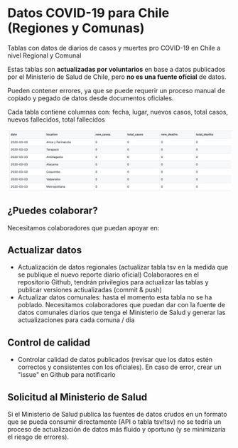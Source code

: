 # Datos COVID-19 para Chile (Regiones y Comunas)

Tablas con datos de diarios de casos y muertes pro COVID-19 en Chile a nivel Regional y Comunal

Estas tablas son **actualizadas por voluntarios** en base a datos publicados por el Ministerio de Salud de Chile, pero **no es una fuente oficial** de datos.

Pueden contener errores, ya que se puede requerir un proceso manual de copiado y pegado de datos desde documentos oficiales.

Cada tabla contiene columnas con: fecha, lugar, nuevos casos, total casos, nuevos fallecidos, total fallecidos

![Table template](https://github.com/elaval/covid_chile_regional/blob/master/table_example.png?raw=true)

## ¿Puedes colaborar?
Necesitamos colaboradores que puedan apoyar en:

## Actualizar datos
- Actualización de datos regionales (actualizar tabla tsv en la medida que se publique el nuevo reporte diario oficial)
    Colaboraores en el repositorio Github, tendrán privilegios para actualizar las tablas y publicar versiones actiualizadas (commit & push)
- Actualizar datos comunales:  hasta el momento esta tabla no se ha poblado.  Necesitamos colaboradores que puedan dar con la fuente de datos comunales diarios que tenga el Ministerio de Salud y generar las actualizaciones para cada comuna / dia

## Control de calidad
- Controlar calidad de datos publicados (revisar que los datos estén correctos y consistentes con los oficiales). En caso de error, crear un "issue" en Github para notificarlo 

## Solicitud al Ministerio de Salud
Si el Ministerio de Salud publica las fuentes de datos crudos en un formato que se pueda consumir directamente (API o tabla tsv/tsv) no se tedría un proceso de actualización de datos más fluido y oportuno (y se minimizaría el riesgo de errores).

